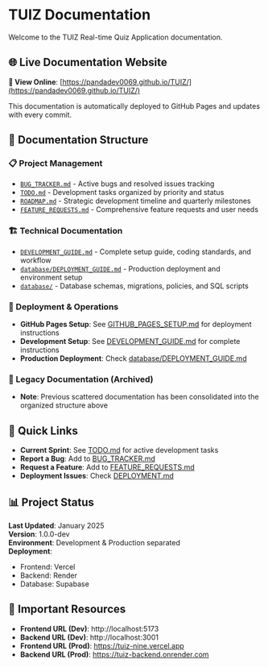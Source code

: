 # TUIZ Documentation

Welcome to the TUIZ Real-time Quiz Application documentation.

## 🌐 Live Documentation Website

**📖 View Online**: [https://pandadev0069.github.io/TUIZ/](https://pandadev0069.github.io/TUIZ/)

This documentation is automatically deployed to GitHub Pages and updates with every commit.

## 📁 Documentation Structure

### 📋 Project Management
- [`BUG_TRACKER.md`](./BUG_TRACKER.md) - Active bugs and resolved issues tracking
- [`TODO.md`](./TODO.md) - Development tasks organized by priority and status
- [`ROADMAP.md`](./ROADMAP.md) - Strategic development timeline and quarterly milestones
- [`FEATURE_REQUESTS.md`](./FEATURE_REQUESTS.md) - Comprehensive feature requests and user needs

### 🏗️ Technical Documentation
- [`DEVELOPMENT_GUIDE.md`](./DEVELOPMENT_GUIDE.md) - Complete setup guide, coding standards, and workflow
- [`database/DEPLOYMENT_GUIDE.md`](./database/DEPLOYMENT_GUIDE.md) - Production deployment and environment setup
- [`database/`](./database/) - Database schemas, migrations, policies, and SQL scripts

### 🚀 Deployment & Operations
- **GitHub Pages Setup**: See [GITHUB_PAGES_SETUP.md](./GITHUB_PAGES_SETUP.md) for deployment instructions
- **Development Setup**: See [DEVELOPMENT_GUIDE.md](./DEVELOPMENT_GUIDE.md) for complete instructions
- **Production Deployment**: Check [database/DEPLOYMENT_GUIDE.md](./database/DEPLOYMENT_GUIDE.md)

### 📝 Legacy Documentation (Archived)
- **Note**: Previous scattered documentation has been consolidated into the organized structure above

## 🎯 Quick Links

- **Current Sprint**: See [TODO.md](./TODO.md) for active development tasks
- **Report a Bug**: Add to [BUG_TRACKER.md](./BUG_TRACKER.md)
- **Request a Feature**: Add to [FEATURE_REQUESTS.md](./FEATURE_REQUESTS.md)
- **Deployment Issues**: Check [DEPLOYMENT.md](./deployment/DEPLOYMENT.md)

## 📊 Project Status

**Last Updated**: January 2025  
**Version**: 1.0.0-dev  
**Environment**: Development & Production separated  
**Deployment**: 
- Frontend: Vercel
- Backend: Render
- Database: Supabase

## 🔗 Important Resources

- **Frontend URL (Dev)**: http://localhost:5173
- **Backend URL (Dev)**: http://localhost:3001
- **Frontend URL (Prod)**: https://tuiz-nine.vercel.app
- **Backend URL (Prod)**: https://tuiz-backend.onrender.com
